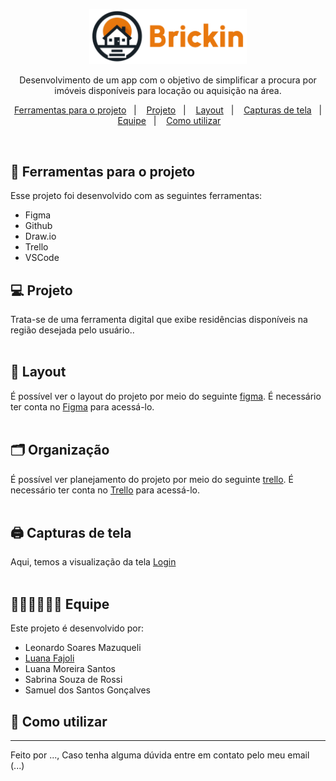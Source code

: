 

 
 <p align="center">
  <img alt="Logo" src="brickin-tcc.png" width="50%">
</p>


<p align="center">
Desenvolvimento de um app com o objetivo de simplificar a procura por imóveis disponíveis para locação ou aquisição na área.
</p>

<p align="center">
  <a href="#-tecnologias">Ferramentas para o projeto</a>&nbsp;&nbsp;&nbsp;|&nbsp;&nbsp;&nbsp;
  <a href="#-projeto">Projeto</a>&nbsp;&nbsp;&nbsp;|&nbsp;&nbsp;&nbsp;
  <a href="#-layout">Layout</a>&nbsp;&nbsp;&nbsp;|&nbsp;&nbsp;&nbsp;
  <a href="#-layout">Capturas de tela</a>&nbsp;&nbsp;&nbsp;|&nbsp;&nbsp;&nbsp;
  <a href="#-layout">Equipe</a>&nbsp;&nbsp;&nbsp;|&nbsp;&nbsp;&nbsp;
  <a href="#-layout">Como utilizar</a>&nbsp;&nbsp;&nbsp;
</p>

<br>

## 🚀 Ferramentas para o projeto

Esse projeto foi desenvolvido com as seguintes ferramentas:

- Figma
- Github
- Draw.io
- Trello
- VSCode
  
## 💻 Projeto

Trata-se de uma ferramenta digital que exibe residências disponíveis na região desejada pelo usuário.. <br><br>

## 🔖 Layout

É possível ver o layout do projeto por meio do seguinte [figma](https://www.figma.com/file/pidvCu2Ddg2vutkteW4ego/Untitled?type=design&node-id=32%3A31&mode=design&t=9zaxbJrbtP0sR5gV-1). É necessário ter conta no [Figma](https://figma.com) para acessá-lo. <br><br>

## 🗂️ Organização
É possível ver planejamento do projeto por meio do seguinte [trello](https://trello.com/invite/b/4wwvfOog/ATTI3431f6d8403d16f261cf6ea117fecdff85E7DBC1/brickin). É necessário ter conta no [Trello](https://trello.com/pt-BR/login) para acessá-lo. <br><br>

## 🖨️ Capturas de tela 
Aqui, temos a visualização da tela  [Login](https://github.com/luhFajoli/tcc/assets/117852533/55f90546-8959-4b1c-bd81-95c220f66433) <br><br>


## 👩🏼‍💻👨🏻‍💻 Equipe

Este projeto é desenvolvido por:

- Leonardo Soares Mazuqueli
- [Luana Fajoli](https://media-gru2-2.cdn.whatsapp.net/v/t61.24694-24/409784409_746370774014257_4870761390024127517_n.jpg?ccb=11-4&oh=01_ASCz4ojZu_6qVoEttJroLbrN5z0m-lFS1Nm9Z4_DYuTAnA&oe=6619679B&_nc_sid=e6ed6c&_nc_cat=107)
- Luana Moreira Santos
- Sabrina Souza de Rossi
- Samuel dos Santos Gonçalves

 ## 📱 Como utilizar
 



---

Feito por ..., Caso tenha alguma dúvida entre em contato pelo meu email (...)
